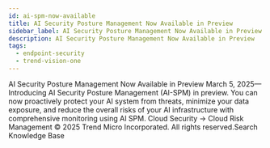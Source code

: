 ```yaml
---
id: ai-spm-now-available
title: AI Security Posture Management Now Available in Preview
sidebar_label: AI Security Posture Management Now Available in Preview
description: AI Security Posture Management Now Available in Preview
tags:
  - endpoint-security
  - trend-vision-one
---
```


 AI Security Posture Management Now Available in Preview March 5, 2025—Introducing AI Security Posture Management (AI-SPM) in preview. You can now proactively protect your AI system from threats, minimize your data exposure, and reduce the overall risks of your AI infrastructure with comprehensive monitoring using AI SPM. Cloud Security → Cloud Risk Management © 2025 Trend Micro Incorporated. All rights reserved.Search Knowledge Base